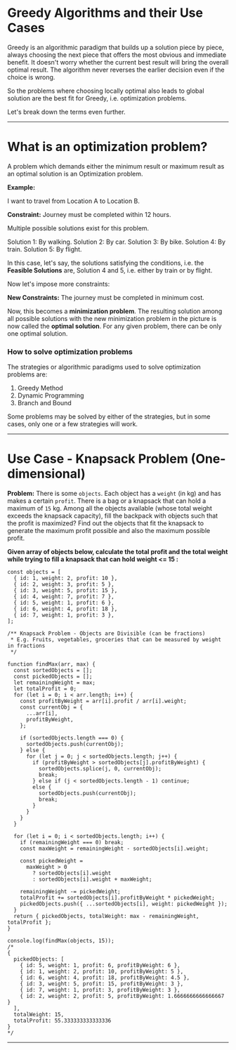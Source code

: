 # Greedy Algorithms and their Use Cases

Greedy is an algorithmic paradigm that builds up a solution piece by piece, always choosing the next piece that offers the most obvious and immediate benefit.
It doesn't worry whether the current best result will bring the overall optimal result. The algorithm never reverses the earlier decision even if the choice is wrong.

So the problems where choosing locally optimal also leads to global solution are the best fit for Greedy, i.e. optimization problems.

Let's break down the terms even further.

---

# What is an optimization problem?

A problem which demands either the minimum result or maximum result as an optimal solution is an Optimization problem.

**Example:**

I want to travel from Location A to Location B.

**Constraint:** Journey must be completed within 12 hours.

Multiple possible solutions exist for this problem.

Solution 1: By walking.
Solution 2: By car.
Solution 3: By bike.
Solution 4: By train.
Solution 5: By flight.

In this case, let's say, the solutions satisfying the conditions, i.e. the **Feasible Solutions** are, Solution 4 and 5, i.e. either by train or by flight.

Now let's impose more constraints:

**New Constraints:** The journey must be completed in minimum cost.

Now, this becomes a **minimization problem**. The resulting solution among all possible solutions with the new minimization problem in the picture is now called the **optimal solution**. For any given problem, there can be only one optimal solution.

### How to solve optimization problems

The strategies or algorithmic paradigms used to solve optimization problems are:

1. Greedy Method
2. Dynamic Programming
3. Branch and Bound

Some problems may be solved by either of the strategies, but in some cases, only one or a few strategies will work.

---

# Use Case - Knapsack Problem (One-dimensional)

**Problem:** There is some `objects`. Each object has a `weight` (in kg) and has makes a certain `profit`. There is a bag or a knapsack that can hold a maximum of `15` kg. Among all the objects available (whose total weight exceeds the knapsack capacity), fill the backpack with objects such that the profit is maximized? Find out the objects that fit the knapsack to generate the maximum profit possible and also the maximum possible profit.

**Given array of objects below, calculate the total profit and the total weight while trying to fill a knapsack that can hold weight <= 15 :**

```
const objects = [
  { id: 1, weight: 2, profit: 10 },
  { id: 2, weight: 3, profit: 5 },
  { id: 3, weight: 5, profit: 15 },
  { id: 4, weight: 7, profit: 7 },
  { id: 5, weight: 1, profit: 6 },
  { id: 6, weight: 4, profit: 18 },
  { id: 7, weight: 1, profit: 3 },
];
```

```
/** Knapsack Problem - Objects are Divisible (can be fractions)
 * E.g. Fruits, vegetables, groceries that can be measured by weight in fractions
 */

function findMax(arr, max) {
  const sortedObjects = [];
  const pickedObjects = [];
  let remainingWeight = max;
  let totalProfit = 0;
  for (let i = 0; i < arr.length; i++) {
    const profitByWeight = arr[i].profit / arr[i].weight;
    const currentObj = {
      ...arr[i],
      profitByWeight,
    };

    if (sortedObjects.length === 0) {
      sortedObjects.push(currentObj);
    } else {
      for (let j = 0; j < sortedObjects.length; j++) {
        if (profitByWeight > sortedObjects[j].profitByWeight) {
          sortedObjects.splice(j, 0, currentObj);
          break;
        } else if (j < sortedObjects.length - 1) continue;
        else {
          sortedObjects.push(currentObj);
          break;
        }
      }
    }
  }

  for (let i = 0; i < sortedObjects.length; i++) {
    if (remainingWeight === 0) break;
    const maxWeight = remainingWeight - sortedObjects[i].weight;

    const pickedWeight =
      maxWeight > 0
        ? sortedObjects[i].weight
        : sortedObjects[i].weight + maxWeight;

    remainingWeight -= pickedWeight;
    totalProfit += sortedObjects[i].profitByWeight * pickedWeight;
    pickedObjects.push({ ...sortedObjects[i], weight: pickedWeight });
  }
  return { pickedObjects, totalWeight: max - remainingWeight, totalProfit };
}

console.log(findMax(objects, 15));
/* 
{
  pickedObjects: [
    { id: 5, weight: 1, profit: 6, profitByWeight: 6 },
    { id: 1, weight: 2, profit: 10, profitByWeight: 5 },
    { id: 6, weight: 4, profit: 18, profitByWeight: 4.5 },
    { id: 3, weight: 5, profit: 15, profitByWeight: 3 },
    { id: 7, weight: 1, profit: 3, profitByWeight: 3 },
    { id: 2, weight: 2, profit: 5, profitByWeight: 1.6666666666666667 }
  ],
  totalWeight: 15,
  totalProfit: 55.333333333333336
}
*/
```

---
